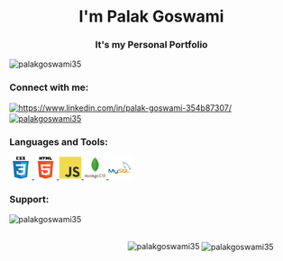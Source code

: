 <h1 align="center">I'm Palak Goswami</h1>
<h3 align="center">It's my Personal Portfolio</h3>

<p align="left"> <img src="https://komarev.com/ghpvc/?username=palakgoswami35&label=Profile%20views&color=0e75b6&style=flat" alt="palakgoswami35" /> </p>

<h3 align="left">Connect with me:</h3>
<p align="left">
<a href="https://linkedin.com/in/https://www.linkedin.com/in/palak-goswami-354b87307/" target="blank"><img align="center" src="https://raw.githubusercontent.com/rahuldkjain/github-profile-readme-generator/master/src/images/icons/Social/linked-in-alt.svg" alt="https://www.linkedin.com/in/palak-goswami-354b87307/" height="30" width="40" /></a>
<a href="https://instagram.com/palakgoswami35" target="blank"><img align="center" src="https://raw.githubusercontent.com/rahuldkjain/github-profile-readme-generator/master/src/images/icons/Social/instagram.svg" alt="palakgoswami35" height="30" width="40" /></a>
</p>

<h3 align="left">Languages and Tools:</h3>
<p align="left"> <a href="https://www.w3schools.com/css/" target="_blank" rel="noreferrer"> <img src="https://raw.githubusercontent.com/devicons/devicon/master/icons/css3/css3-original-wordmark.svg" alt="css3" width="40" height="40"/> </a> <a href="https://www.w3.org/html/" target="_blank" rel="noreferrer"> <img src="https://raw.githubusercontent.com/devicons/devicon/master/icons/html5/html5-original-wordmark.svg" alt="html5" width="40" height="40"/> </a> <a href="https://developer.mozilla.org/en-US/docs/Web/JavaScript" target="_blank" rel="noreferrer"> <img src="https://raw.githubusercontent.com/devicons/devicon/master/icons/javascript/javascript-original.svg" alt="javascript" width="40" height="40"/> </a> <a href="https://www.mongodb.com/" target="_blank" rel="noreferrer"> <img src="https://raw.githubusercontent.com/devicons/devicon/master/icons/mongodb/mongodb-original-wordmark.svg" alt="mongodb" width="40" height="40"/> </a> <a href="https://www.mysql.com/" target="_blank" rel="noreferrer"> <img src="https://raw.githubusercontent.com/devicons/devicon/master/icons/mysql/mysql-original-wordmark.svg" alt="mysql" width="40" height="40"/> </a> </p>

<h3 align="left">Support:</h3>
<p><a href="https://www.buymeacoffee.com/palakgoswami35"> <img align="left" src="https://cdn.buymeacoffee.com/buttons/v2/default-yellow.png" height="50" width="210" alt="palakgoswami35" /></a></p><br><br>

<p><img align="left" src="https://github-readme-stats.vercel.app/api/top-langs?username=palakgoswami35&show_icons=true&locale=en&layout=compact" alt="palakgoswami35" /></p>

<p>&nbsp;<img align="center" src="https://github-readme-stats.vercel.app/api?username=palakgoswami35&show_icons=true&locale=en" alt="palakgoswami35" /></p>
